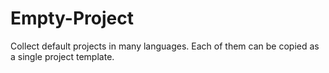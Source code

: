 Empty-Project
===============


Collect default projects in many languages. Each of them can be copied as a single project template.
